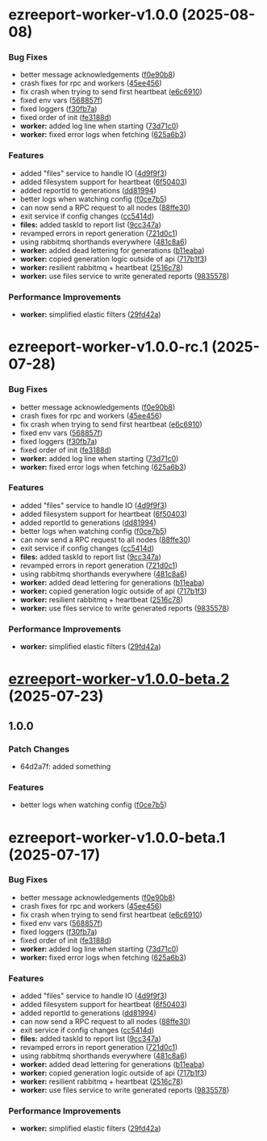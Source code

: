 # ezreeport-worker-v1.0.0 (2025-08-08)


### Bug Fixes

* better message acknowledgements ([f0e90b8](https://github.com/ezpaarse-project/ezreeport/commit/f0e90b847a38de2a78b5677ec4891636e309d4cd))
* crash fixes for rpc and workers ([45ee456](https://github.com/ezpaarse-project/ezreeport/commit/45ee4569a0e00e839cc1c9ae887f46db3620c9b2))
* fix crash when trying to send first heartbeat ([e6c6910](https://github.com/ezpaarse-project/ezreeport/commit/e6c6910ddf04756e34312c3e4335864b6688db17))
* fixed env vars ([568857f](https://github.com/ezpaarse-project/ezreeport/commit/568857f51df9b7bc859692c065e714f0e9521bda))
* fixed loggers ([f30fb7a](https://github.com/ezpaarse-project/ezreeport/commit/f30fb7a2ea2ba25b0237b46bed24cf893de9157d))
* fixed order of init ([fe3188d](https://github.com/ezpaarse-project/ezreeport/commit/fe3188da0d5097c7fb7c9f7c2f6464a5c50a8cd0))
* **worker:** added log line when starting ([73d71c0](https://github.com/ezpaarse-project/ezreeport/commit/73d71c0383e3ddd9602f532c57df87a9724134eb))
* **worker:** fixed error logs when fetching ([625a6b3](https://github.com/ezpaarse-project/ezreeport/commit/625a6b39904785c3616b936d0f34fa5c05a13dce))


### Features

* added "files" service to handle IO ([4d9f9f3](https://github.com/ezpaarse-project/ezreeport/commit/4d9f9f3fc20d98cf9e913f0b32c96b525a1a4a7e))
* added filesystem support for heartbeat ([6f50403](https://github.com/ezpaarse-project/ezreeport/commit/6f50403706bfaf2105978885c12fa531f29ad03c))
* added reportId to generations ([dd81994](https://github.com/ezpaarse-project/ezreeport/commit/dd81994b80e23590adead0e98f8ea7db83fd8518))
* better logs when watching config ([f0ce7b5](https://github.com/ezpaarse-project/ezreeport/commit/f0ce7b506a273d4697c75588df322a0d423c7566))
* can now send a RPC request to all nodes ([88ffe30](https://github.com/ezpaarse-project/ezreeport/commit/88ffe30e3dd09e3bd27bea4fe5d1751c4cc2b5f2))
* exit service if config changes ([cc5414d](https://github.com/ezpaarse-project/ezreeport/commit/cc5414d282742baac3d84e5a34d8ecbc723ee9b6))
* **files:** added taskId to report list ([9cc347a](https://github.com/ezpaarse-project/ezreeport/commit/9cc347a2697ff839045a96947bdd5567fd356260))
* revamped errors in report generation ([721d0c1](https://github.com/ezpaarse-project/ezreeport/commit/721d0c11ebaf62946bf9252f19eba8ce32240e70))
* using rabbitmq shorthands everywhere ([481c8a6](https://github.com/ezpaarse-project/ezreeport/commit/481c8a6f04eae389c0bc32927015e5ec6029c571))
* **worker:** added dead lettering for generations ([b11eaba](https://github.com/ezpaarse-project/ezreeport/commit/b11eabac70a515f1ad437c6a7a74d3f1b0237428))
* **worker:** copied generation logic outside of api ([717b1f3](https://github.com/ezpaarse-project/ezreeport/commit/717b1f310617ab3b51e0d5494cba0139586267f5))
* **worker:** resilient rabbitmq + heartbeat ([2516c78](https://github.com/ezpaarse-project/ezreeport/commit/2516c78da6e259a99971c352786c72be3dd9febb))
* **worker:** use files service to write generated reports ([9835578](https://github.com/ezpaarse-project/ezreeport/commit/98355785cf28ec62e189130bfb2ad0928b8663e6))


### Performance Improvements

* **worker:** simplified elastic filters ([29fd42a](https://github.com/ezpaarse-project/ezreeport/commit/29fd42a4fa5735e6b8bd091f31c3ecde812a5df5))

# ezreeport-worker-v1.0.0-rc.1 (2025-07-28)


### Bug Fixes

* better message acknowledgements ([f0e90b8](https://github.com/ezpaarse-project/ezreeport/commit/f0e90b847a38de2a78b5677ec4891636e309d4cd))
* crash fixes for rpc and workers ([45ee456](https://github.com/ezpaarse-project/ezreeport/commit/45ee4569a0e00e839cc1c9ae887f46db3620c9b2))
* fix crash when trying to send first heartbeat ([e6c6910](https://github.com/ezpaarse-project/ezreeport/commit/e6c6910ddf04756e34312c3e4335864b6688db17))
* fixed env vars ([568857f](https://github.com/ezpaarse-project/ezreeport/commit/568857f51df9b7bc859692c065e714f0e9521bda))
* fixed loggers ([f30fb7a](https://github.com/ezpaarse-project/ezreeport/commit/f30fb7a2ea2ba25b0237b46bed24cf893de9157d))
* fixed order of init ([fe3188d](https://github.com/ezpaarse-project/ezreeport/commit/fe3188da0d5097c7fb7c9f7c2f6464a5c50a8cd0))
* **worker:** added log line when starting ([73d71c0](https://github.com/ezpaarse-project/ezreeport/commit/73d71c0383e3ddd9602f532c57df87a9724134eb))
* **worker:** fixed error logs when fetching ([625a6b3](https://github.com/ezpaarse-project/ezreeport/commit/625a6b39904785c3616b936d0f34fa5c05a13dce))


### Features

* added "files" service to handle IO ([4d9f9f3](https://github.com/ezpaarse-project/ezreeport/commit/4d9f9f3fc20d98cf9e913f0b32c96b525a1a4a7e))
* added filesystem support for heartbeat ([6f50403](https://github.com/ezpaarse-project/ezreeport/commit/6f50403706bfaf2105978885c12fa531f29ad03c))
* added reportId to generations ([dd81994](https://github.com/ezpaarse-project/ezreeport/commit/dd81994b80e23590adead0e98f8ea7db83fd8518))
* better logs when watching config ([f0ce7b5](https://github.com/ezpaarse-project/ezreeport/commit/f0ce7b506a273d4697c75588df322a0d423c7566))
* can now send a RPC request to all nodes ([88ffe30](https://github.com/ezpaarse-project/ezreeport/commit/88ffe30e3dd09e3bd27bea4fe5d1751c4cc2b5f2))
* exit service if config changes ([cc5414d](https://github.com/ezpaarse-project/ezreeport/commit/cc5414d282742baac3d84e5a34d8ecbc723ee9b6))
* **files:** added taskId to report list ([9cc347a](https://github.com/ezpaarse-project/ezreeport/commit/9cc347a2697ff839045a96947bdd5567fd356260))
* revamped errors in report generation ([721d0c1](https://github.com/ezpaarse-project/ezreeport/commit/721d0c11ebaf62946bf9252f19eba8ce32240e70))
* using rabbitmq shorthands everywhere ([481c8a6](https://github.com/ezpaarse-project/ezreeport/commit/481c8a6f04eae389c0bc32927015e5ec6029c571))
* **worker:** added dead lettering for generations ([b11eaba](https://github.com/ezpaarse-project/ezreeport/commit/b11eabac70a515f1ad437c6a7a74d3f1b0237428))
* **worker:** copied generation logic outside of api ([717b1f3](https://github.com/ezpaarse-project/ezreeport/commit/717b1f310617ab3b51e0d5494cba0139586267f5))
* **worker:** resilient rabbitmq + heartbeat ([2516c78](https://github.com/ezpaarse-project/ezreeport/commit/2516c78da6e259a99971c352786c72be3dd9febb))
* **worker:** use files service to write generated reports ([9835578](https://github.com/ezpaarse-project/ezreeport/commit/98355785cf28ec62e189130bfb2ad0928b8663e6))


### Performance Improvements

* **worker:** simplified elastic filters ([29fd42a](https://github.com/ezpaarse-project/ezreeport/commit/29fd42a4fa5735e6b8bd091f31c3ecde812a5df5))

# [ezreeport-worker-v1.0.0-beta.2](https://github.com/ezpaarse-project/ezreeport/compare/ezreeport-worker@1.0.0-beta.1...ezreeport-worker@1.0.0-beta.2) (2025-07-23)

## 1.0.0

### Patch Changes

- 64d2a7f: added something

### Features

- better logs when watching config ([f0ce7b5](https://github.com/ezpaarse-project/ezreeport/commit/f0ce7b506a273d4697c75588df322a0d423c7566))

# ezreeport-worker-v1.0.0-beta.1 (2025-07-17)

### Bug Fixes

- better message acknowledgements ([f0e90b8](https://github.com/ezpaarse-project/ezreeport/commit/f0e90b847a38de2a78b5677ec4891636e309d4cd))
- crash fixes for rpc and workers ([45ee456](https://github.com/ezpaarse-project/ezreeport/commit/45ee4569a0e00e839cc1c9ae887f46db3620c9b2))
- fix crash when trying to send first heartbeat ([e6c6910](https://github.com/ezpaarse-project/ezreeport/commit/e6c6910ddf04756e34312c3e4335864b6688db17))
- fixed env vars ([568857f](https://github.com/ezpaarse-project/ezreeport/commit/568857f51df9b7bc859692c065e714f0e9521bda))
- fixed loggers ([f30fb7a](https://github.com/ezpaarse-project/ezreeport/commit/f30fb7a2ea2ba25b0237b46bed24cf893de9157d))
- fixed order of init ([fe3188d](https://github.com/ezpaarse-project/ezreeport/commit/fe3188da0d5097c7fb7c9f7c2f6464a5c50a8cd0))
- **worker:** added log line when starting ([73d71c0](https://github.com/ezpaarse-project/ezreeport/commit/73d71c0383e3ddd9602f532c57df87a9724134eb))
- **worker:** fixed error logs when fetching ([625a6b3](https://github.com/ezpaarse-project/ezreeport/commit/625a6b39904785c3616b936d0f34fa5c05a13dce))

### Features

- added "files" service to handle IO ([4d9f9f3](https://github.com/ezpaarse-project/ezreeport/commit/4d9f9f3fc20d98cf9e913f0b32c96b525a1a4a7e))
- added filesystem support for heartbeat ([6f50403](https://github.com/ezpaarse-project/ezreeport/commit/6f50403706bfaf2105978885c12fa531f29ad03c))
- added reportId to generations ([dd81994](https://github.com/ezpaarse-project/ezreeport/commit/dd81994b80e23590adead0e98f8ea7db83fd8518))
- can now send a RPC request to all nodes ([88ffe30](https://github.com/ezpaarse-project/ezreeport/commit/88ffe30e3dd09e3bd27bea4fe5d1751c4cc2b5f2))
- exit service if config changes ([cc5414d](https://github.com/ezpaarse-project/ezreeport/commit/cc5414d282742baac3d84e5a34d8ecbc723ee9b6))
- **files:** added taskId to report list ([9cc347a](https://github.com/ezpaarse-project/ezreeport/commit/9cc347a2697ff839045a96947bdd5567fd356260))
- revamped errors in report generation ([721d0c1](https://github.com/ezpaarse-project/ezreeport/commit/721d0c11ebaf62946bf9252f19eba8ce32240e70))
- using rabbitmq shorthands everywhere ([481c8a6](https://github.com/ezpaarse-project/ezreeport/commit/481c8a6f04eae389c0bc32927015e5ec6029c571))
- **worker:** added dead lettering for generations ([b11eaba](https://github.com/ezpaarse-project/ezreeport/commit/b11eabac70a515f1ad437c6a7a74d3f1b0237428))
- **worker:** copied generation logic outside of api ([717b1f3](https://github.com/ezpaarse-project/ezreeport/commit/717b1f310617ab3b51e0d5494cba0139586267f5))
- **worker:** resilient rabbitmq + heartbeat ([2516c78](https://github.com/ezpaarse-project/ezreeport/commit/2516c78da6e259a99971c352786c72be3dd9febb))
- **worker:** use files service to write generated reports ([9835578](https://github.com/ezpaarse-project/ezreeport/commit/98355785cf28ec62e189130bfb2ad0928b8663e6))

### Performance Improvements

- **worker:** simplified elastic filters ([29fd42a](https://github.com/ezpaarse-project/ezreeport/commit/29fd42a4fa5735e6b8bd091f31c3ecde812a5df5))
